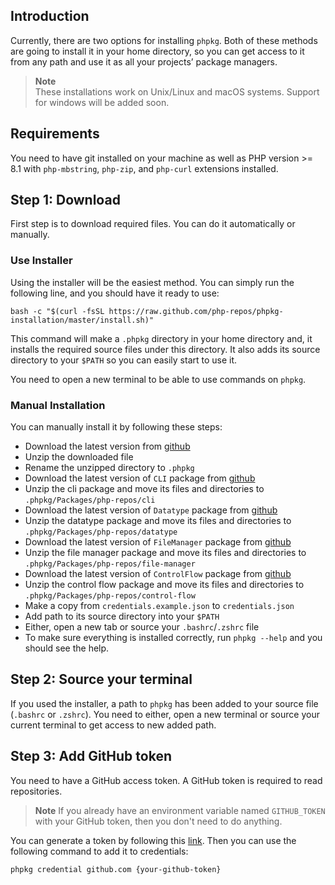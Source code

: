 ## Introduction

Currently, there are two options for installing `phpkg`.
Both of these methods are going to install it in your home directory,
so you can get access to it from any path and use it as all your projects’ package managers.

> **Note**  
> These installations work on Unix/Linux and macOS systems. Support for windows will be added soon.

## Requirements

You need to have git installed on your machine as well as PHP version >= 8.1 
with `php-mbstring`, `php-zip`, and `php-curl` extensions installed.

## Step 1: Download

First step is to download required files. You can do it automatically or manually.

### Use Installer

Using the installer will be the easiest method.
You can simply run the following line, and you should have it ready to use:

```shell
bash -c "$(curl -fsSL https://raw.github.com/php-repos/phpkg-installation/master/install.sh)"
```

This command will make a `.phpkg` directory in your home directory and,
it installs the required source files under this directory.
It also adds its source directory to your `$PATH` so you can easily start to use it.

You need to open a new terminal to be able to use commands on `phpkg`.

### Manual Installation

You can manually install it by following these steps:

- Download the latest version from [github](https://github.com/php-repos/phpkg/releases)
- Unzip the downloaded file
- Rename the unzipped directory to `.phpkg`
- Download the latest version of `CLI` package from [github](https://github.com/php-repos/cli/releases)
- Unzip the cli package and move its files and directories to `.phpkg/Packages/php-repos/cli`
- Download the latest version of `Datatype` package from [github](https://github.com/php-repos/datatype/releases)
- Unzip the datatype package and move its files and directories to `.phpkg/Packages/php-repos/datatype`
- Download the latest version of `FileManager` package from [github](https://github.com/php-repos/file-manager/releases)
- Unzip the file manager package and move its files and directories to `.phpkg/Packages/php-repos/file-manager`
- Download the latest version of `ControlFlow` package from [github](https://github.com/php-repos/control-flow/releases)
- Unzip the control flow package and move its files and directories to `.phpkg/Packages/php-repos/control-flow`
- Make a copy from `credentials.example.json` to `credentials.json`
- Add path to its source directory into your `$PATH`
- Either, open a new tab or source your `.bashrc`/`.zshrc` file
- To make sure everything is installed correctly, run `phpkg --help` and you should see the help.

## Step 2: Source your terminal

If you used the installer, a path to `phpkg` has been added to your source file (`.bashrc` or `.zshrc`). 
You need to either, open a new terminal or source your current terminal to get access to new added path.

## Step 3: Add GitHub token

You need to have a GitHub access token. A GitHub token is required to read repositories.

> **Note**
> If you already have an environment variable named `GITHUB_TOKEN` with your GitHub token, then you don't need to do anything.

You can generate a token by following this [link](https://docs.github.com/en/authentication/keeping-your-account-and-data-secure/creating-a-personal-access-token).
Then you can use the following command to add it to credentials:

```shell
phpkg credential github.com {your-github-token}
```
